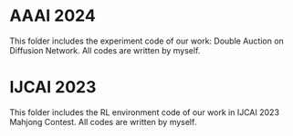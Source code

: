 # AAAI 2024

This folder includes the experiment code of our work: Double Auction on Diffusion Network. All codes are written by myself.

# IJCAI 2023

This folder includes the RL environment code of our work in IJCAI 2023 Mahjong Contest. All codes are written by myself.